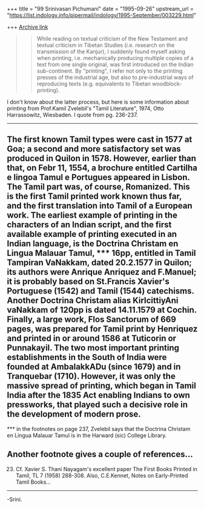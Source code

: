 +++
title = "99 Srinivasan Pichumani"
date = "1995-09-26"
upstream_url = "https://list.indology.info/pipermail/indology/1995-September/003229.html"

+++
[Archive link](https://list.indology.info/pipermail/indology/1995-September/003229.html)

>> While reading on textual criticism of the New Testament and textual
>> criticism in Tibetan Studies (i.e. research on the transmission of the
>> Kanjur), I suddenly found myself asking when printing, i.e. mechanically
>> producing multiple copies of a text from one single original, was first
>> introduced on the Indian sub-continent. By "printing", I refer not only to
>> the printing presses of the industrial age, but also to pre-industrial ways
>> of reproducing texts (e.g. equivalents to Tibetan woodblock-printing). 

I don't know about the latter process, but here is some information 
about printing from Prof.Kamil Zvelebil's "Tamil Literature", 1974, 
Otto Harrassowitz, Wiesbaden.  I quote from pg. 236-237.

-------------------
The first known Tamil types were cast in 1577 at Goa; a second and
more satisfactory set was produced in Quilon in 1578.  However,
earlier than that, on Febr 11, 1554, a brochure entitled
	Cartilha e lingoa Tamul e Portugues 
appeared in Lisbon.  The Tamil part was, of course, Romanized.  This
is the first Tamil printed work known thus far, and the first translation
into Tamil of a European work.  The earliest example of printing in
the characters of an Indian script, and the first available example
of printing executed in an Indian language, is the
	Doctrina Christam en Lingua Malauar Tamul,	***
16pp, entitled in Tamil Tampiran VaNakkam, dated 20.2.1577 in Quilon;
its authors were Anrique Anriquez and F.Manuel; it is probably based
on St.Francis Xavier's Portuguese (1542) and Tamil (1544) catechisms.
Another Doctrina Christam alias KirIcittiyAni vaNakkam of 120pp is
dated 14.11.1579 at Cochin.  Finally, a large work, Flos Sanctorum
of 669 pages, was prepared for Tamil print by Henriquez and printed
in or around 1586 at Tuticorin or Punnakayil.  The two most important
printing establishments in the South of India were founded at AmbalakkADu
(since 1679) and in Tranquebar (1710).  However, it was only the
massive spread of printing, which began in Tamil India after the
1835 Act enabling Indians to own pressworks, that played such a 
decisive role in the development of modern prose.
---------------

*** in the footnotes on page 237, Zvelebil says that the 
	Doctrina Christam en Lingua Malauar Tamul
is in the Harward (sic) College Library.

Another footnote gives a couple of references...
----------------------------------
23. Cf. Xavier S. Thani Nayagam's excellent paper The First Books
Printed in Tamil, TL 7 (1958) 288-308.  Also, C.E.Kennet, Notes on
Early-Printed Tamil Books...
----------------------------

-Srini.





